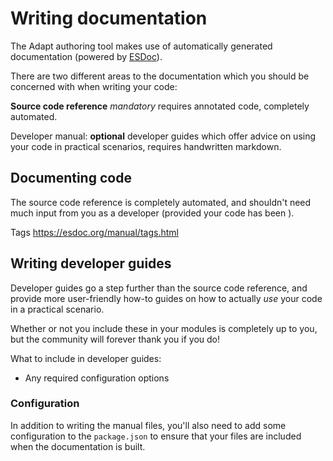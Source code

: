 # Writing documentation
The Adapt authoring tool makes use of automatically generated documentation (powered by [ESDoc](https://esdoc.org/)).

There are two different areas to the documentation which you should be concerned with when writing your code:

**Source code reference** *mandatory* requires annotated code, completely automated.

Developer manual: **optional** developer guides which offer advice on using your code in practical scenarios, requires handwritten markdown.  

## Documenting code
The source code reference is completely automated, and shouldn't need much input from you as a developer (provided your code has been ).

Tags https://esdoc.org/manual/tags.html

## Writing developer guides
Developer guides go a step further than the source code reference, and provide more user-friendly how-to guides on how to actually *use* your code in a practical scenario.

Whether or not you include these in your modules is completely up to you, but the community will forever thank you if you do!

What to include in developer guides:
- Any required configuration options

### Configuration
In addition to writing the manual files, you'll also need to add some configuration to the `package.json` to ensure that your files are included when the documentation is built.
